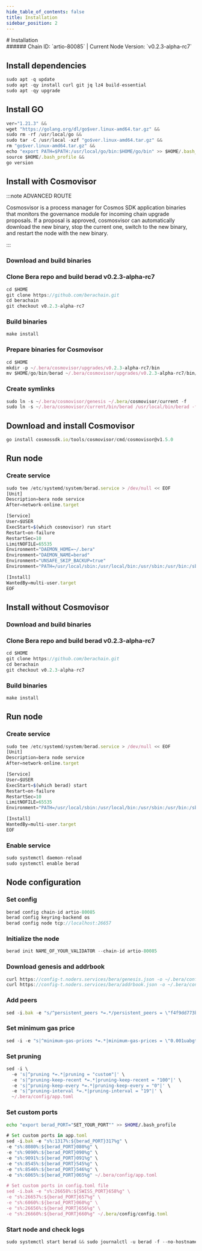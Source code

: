 ```yaml
---
hide_table_of_contents: false
title: Installation
sidebar_position: 2
---
```


<div class="h1-with-icon icon-bera">
# Installation
</div>
###### Chain ID: `artio-80085` | Current Node Version: `v0.2.3-alpha-rc7`

## Install dependencies

```js
sudo apt -q update
sudo apt -qy install curl git jq lz4 build-essential
sudo apt -qy upgrade
```

## Install GO
```js
ver="1.21.3" &&
wget "https://golang.org/dl/go$ver.linux-amd64.tar.gz" &&
sudo rm -rf /usr/local/go &&
sudo tar -C /usr/local -xzf "go$ver.linux-amd64.tar.gz" &&
rm "go$ver.linux-amd64.tar.gz" &&
echo "export PATH=$PATH:/usr/local/go/bin:$HOME/go/bin" >> $HOME/.bash_profile &&
source $HOME/.bash_profile &&
go version
```

## Install with Cosmovisor
:::note ADVANCED ROUTE

Cosmosvisor is a process manager for Cosmos SDK application binaries that monitors the governance module for incoming chain upgrade proposals. If a proposal is approved, cosmosvisor can automatically download the new binary, stop the current one, switch to the new binary, and restart the node with the new binary.

:::
### Download and build binaries
### Clone Bera repo and build berad v0.2.3-alpha-rc7
```js
cd $HOME
git clone https://github.com/berachain.git
cd berachain
git checkout v0.2.3-alpha-rc7
```

### Build binaries
```js
make install
```
### Prepare binaries for Cosmovisor
```js
cd $HOME
mkdir -p ~/.bera/cosmovisor/upgrades/v0.2.3-alpha-rc7/bin
mv $HOME/go/bin/berad ~/.bera/cosmovisor/upgrades/v0.2.3-alpha-rc7/bin/
```

### Create symlinks
```js
sudo ln -s ~/.bera/cosmovisor/genesis ~/.bera/cosmovisor/current -f
sudo ln -s ~/.bera/cosmovisor/current/bin/berad /usr/local/bin/berad -f
```

## Download and install Cosmovisor
```js
go install cosmossdk.io/tools/cosmovisor/cmd/cosmovisor@v1.5.0
```

## Run node
### Create service
```js
sudo tee /etc/systemd/system/berad.service > /dev/null << EOF
[Unit]
Description=bera node service
After=network-online.target

[Service]
User=$USER
ExecStart=$(which cosmovisor) run start
Restart=on-failure
RestartSec=10
LimitNOFILE=65535
Environment="DAEMON_HOME=~/.bera"
Environment="DAEMON_NAME=berad"
Environment="UNSAFE_SKIP_BACKUP=true"
Environment="PATH=/usr/local/sbin:/usr/local/bin:/usr/sbin:/usr/bin:/sbin:/bin:/usr/games:/usr/local/games:/snap/bin:~/.bera/cosmovisor/current/bin"

[Install]
WantedBy=multi-user.target
EOF
```

## Install without Cosmovisor

### Download and build binaries
### Clone Bera repo and build berad v0.2.3-alpha-rc7
```js
cd $HOME
git clone https://github.com/berachain.git
cd berachain
git checkout v0.2.3-alpha-rc7
```

### Build binaries
```js
make install
```

## Run node
### Create service
```js
sudo tee /etc/systemd/system/berad.service > /dev/null << EOF
[Unit]
Description=bera node service
After=network-online.target

[Service]
User=$USER
ExecStart=$(which berad) start
Restart=on-failure
RestartSec=10
LimitNOFILE=65535
Environment="PATH=/usr/local/sbin:/usr/local/bin:/usr/sbin:/usr/bin:/sbin:/bin:/usr/games:/usr/local/games:/snap/bin"

[Install]
WantedBy=multi-user.target
EOF
```

### Enable service
```js
sudo systemctl daemon-reload
sudo systemctl enable berad
```

## Node configuration
### Set config
```js
berad config chain-id artio-80085
berad config keyring-backend os
berad config node tcp://localhost:26657
```

### Initialize the node
```js
berad init NAME_OF_YOUR_VALIDATOR --chain-id artio-80085
```

### Download genesis and addrbook
```js
curl https://config-t.noders.services/bera/genesis.json -o ~/.bera/config/genesis.json
curl https://config-t.noders.services/bera/addrbook.json -o ~/.bera/config/addrbook.json
```
### Add peers
```js
sed -i.bak -e "s/^persistent_peers *=.*/persistent_peers = \"f4f9dd773bad1363cbc85ce7534bfd172c2d83b4@berachain-t-rpc.noders.services:16656\"/" ~/.bera/config/config.toml
```

### Set minimum gas price
```js
sed -i -e "s|^minimum-gas-prices *=.*|minimum-gas-prices = \"0.001uabgt\"|" ~/.bera/config/app.toml
```
### Set pruning
```js
sed -i \
  -e 's|^pruning *=.*|pruning = "custom"|' \
  -e 's|^pruning-keep-recent *=.*|pruning-keep-recent = "100"|' \
  -e 's|^pruning-keep-every *=.*|pruning-keep-every = "0"|' \
  -e 's|^pruning-interval *=.*|pruning-interval = "19"|' \
  ~/.bera/config/app.toml
```

### Set custom ports

```bash
echo "export berad_PORT="SET_YOUR_PORT"" >> $HOME/.bash_profile
```

```js
# Set custom ports in app.toml
sed -i.bak -e "s%:1317%:${berad_PORT}317%g" \
-e "s%:8080%:${berad_PORT}080%g" \
-e "s%:9090%:${berad_PORT}090%g" \
-e "s%:9091%:${berad_PORT}091%g" \
-e "s%:8545%:${berad_PORT}545%g" \
-e "s%:8546%:${berad_PORT}546%g" \
-e "s%:6065%:${berad_PORT}065%g" ~/.bera/config/app.toml

# Set custom ports in config.toml file
sed -i.bak -e "s%:26658%:${SWISS_PORT}658%g" \
-e "s%:26657%:${berad_PORT}657%g" \
-e "s%:6060%:${berad_PORT}060%g" \
-e "s%:26656%:${berad_PORT}656%g" \
-e "s%:26660%:${berad_PORT}660%g" ~/.bera/config/config.toml
```

### Start node and check logs
```js
sudo systemctl start berad && sudo journalctl -u berad -f --no-hostname -o cat
```
